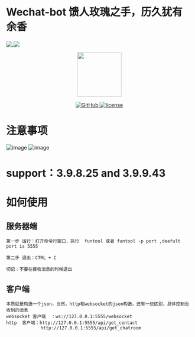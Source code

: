 # Wechat-bot 馈人玫瑰之手，历久犹有余香
<a href="https://github.com/cixingguangming55555/wechat-bot">
  <img align="center" src="https://github-readme-stats.vercel.app/api/pin/?username=cixingguangming55555&repo=wechat-bot" />
</a>
<a href="https://github.com/cixingguangming55555/wechat-bot">
  <img align="center" src="https://github-readme-stats.vercel.app/api/top-langs/?username=cixingguangming55555&layout=compact" />
</a>

<p align="center">
  <img src="https://i.loli.net/2020/05/09/HXClIf5A2EpUG4u.png" width="120">
</p>

<p align="center">
   <a href="https://github.com/cixingguangming55555/wechat-bot/blob/master/LICENSE">
    <img src="https://img.shields.io/github/license/cixingguangming55555/wechat-bot" alt="GitHub">
  </a>
  <a href="https://github.com/cixingguangming55555/wechat-bot/releases">
    <img src="https://img.shields.io/github/v/release/cixingguangming55555/wechat-bot?include_prereleases" alt="license">
  </a>
</p>

# 注意事项
![image](https://github.com/cixingguangming55555/wechat-bot/assets/61132896/72c9bd5e-7efc-4c15-9899-0ab76ff2aa39)
![image](https://github.com/cixingguangming55555/wechat-bot/assets/61132896/2b120879-bd53-4809-a597-071e410d1c2d)

# support：3.9.8.25 and 3.9.9.43

# 如何使用

## 服务器端
```
第一步 运行：打开命令行窗口，执行  funtool 或者 funtool -p port ,deafult port is 5555

第二步 退出：CTRL + C

切记：不要在接收消息的时候退出
```
## 客户端
```
本质就是构造一个json，当然，http和websocket的json构造，还有一些区别，具体控制台收到的消息
websocket 客户端  ：ws://127.0.0.1:5555/websocket 
http  客户端：http://127.0.0.1:5555/api/get_contact
             http://127.0.0.1:5555/api/get_chatroom 
```
